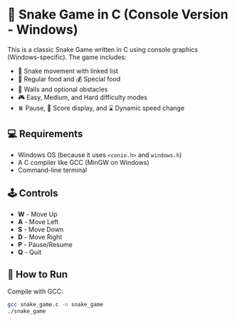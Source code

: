 # 🐍 Snake Game in C (Console Version - Windows)

This is a classic Snake Game written in C using console graphics (Windows-specific). The game includes:

- 🐍 Snake movement with linked list
- 🍎 Regular food and 💰 Special food
- 🧱 Walls and optional obstacles
- 🎮 Easy, Medium, and Hard difficulty modes
- ⏸️ Pause, 🏁 Score display, and ⌛ Dynamic speed change

## 💻 Requirements
- Windows OS (because it uses `<conio.h>` and `windows.h`)
- A C compiler like GCC (MinGW on Windows)
- Command-line terminal

## 🕹️ Controls
- **W** - Move Up
- **A** - Move Left
- **S** - Move Down
- **D** - Move Right
- **P** - Pause/Resume
- **Q** - Quit

## 🔧 How to Run
Compile with GCC:
```bash
gcc snake_game.c -o snake_game
./snake_game
